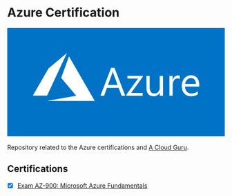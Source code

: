 # Azure Certification

![alt text](./assets/azure.jpg "Azure")

Repository related to the Azure certifications and [A Cloud Guru](https://acloud.guru/).

## Certifications

- [x] [Exam AZ-900: Microsoft Azure Fundamentals](https://github.com/FantasticFiasco/certifications/tree/master/azure/az-900-microsoft-azure-fundamentals)

